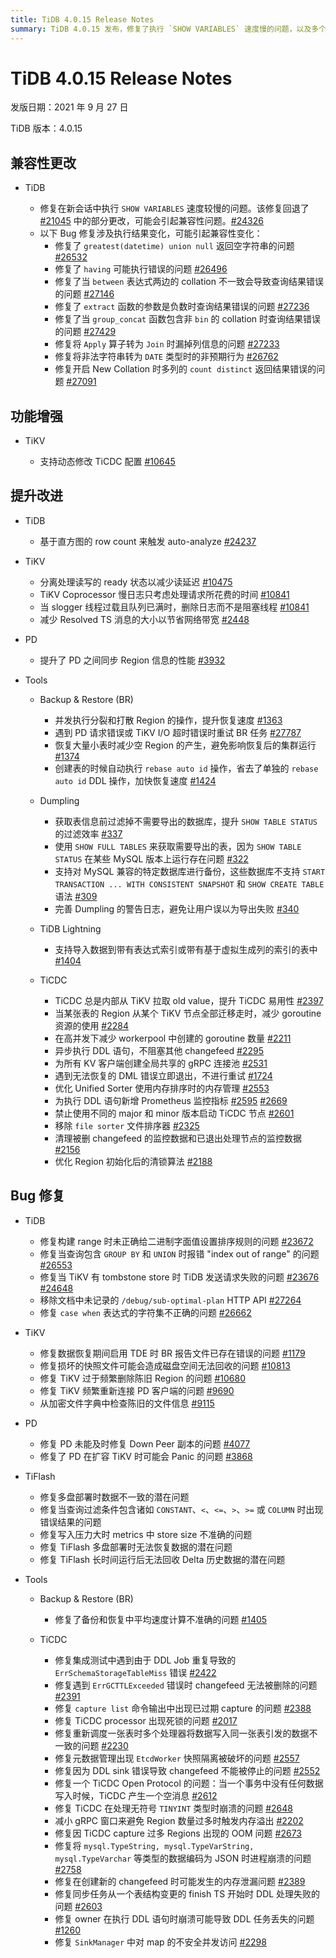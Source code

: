 ```yaml
---
title: TiDB 4.0.15 Release Notes
summary: TiDB 4.0.15 发布，修复了执行 `SHOW VARIABLES` 速度慢的问题，以及多个 Bug 和兼容性变化。TiKV 支持动态修改 TiCDC 配置。TiDB 基于直方图的 row count 来触发 auto-analyze。TiKV 分离处理读写的 ready 状态以减少读延迟。PD 提升了同步 Region 信息的性能。BR 支持并发执行分裂和打散 Region 的操作。Dumpling 提升了 `SHOW TABLE STATUS` 的过滤效率。TiCDC 支持导入数据到带有表达式索引或带有基于虚拟生成列的索引的表中。修复了多个 Bug 和问题。
---
```


# TiDB 4.0.15 Release Notes

发版日期：2021 年 9 月 27 日

TiDB 版本：4.0.15

## 兼容性更改

+ TiDB

    - 修复在新会话中执行 `SHOW VARIABLES` 速度较慢的问题。该修复回退了 [#21045](https://github.com/pingcap/tidb/pull/21045) 中的部分更改，可能会引起兼容性问题。[#24326](https://github.com/pingcap/tidb/issues/24326)
    + 以下 Bug 修复涉及执行结果变化，可能引起兼容性变化：
        - 修复了 `greatest(datetime) union null` 返回空字符串的问题 [#26532](https://github.com/pingcap/tidb/issues/26532)
        - 修复了 `having` 可能执行错误的问题 [#26496](https://github.com/pingcap/tidb/issues/26496)
        - 修复了当 `between` 表达式两边的 collation 不一致会导致查询结果错误的问题 [#27146](https://github.com/pingcap/tidb/issues/27146)
        - 修复了 `extract` 函数的参数是负数时查询结果错误的问题 [#27236](https://github.com/pingcap/tidb/issues/27236)
        - 修复了当 `group_concat` 函数包含非 `bin` 的 collation 时查询结果错误的问题 [#27429](https://github.com/pingcap/tidb/issues/27429)
        - 修复将 `Apply` 算子转为 `Join` 时漏掉列信息的问题 [#27233](https://github.com/pingcap/tidb/issues/27233)
        - 修复将非法字符串转为 `DATE` 类型时的非预期行为 [#26762](https://github.com/pingcap/tidb/issues/26762)
        - 修复开启 New Collation 时多列的 `count distinct` 返回结果错误的问题 [#27091](https://github.com/pingcap/tidb/issues/27091)

## 功能增强

+ TiKV

    - 支持动态修改 TiCDC 配置 [#10645](https://github.com/tikv/tikv/issues/10645)

## 提升改进

+ TiDB

    - 基于直方图的 row count 来触发 auto-analyze [#24237](https://github.com/pingcap/tidb/issues/24237)

+ TiKV

    - 分离处理读写的 ready 状态以减少读延迟 [#10475](https://github.com/tikv/tikv/issues/10475)
    - TiKV Coprocessor 慢日志只考虑处理请求所花费的时间 [#10841](https://github.com/tikv/tikv/issues/10841)
    - 当 slogger 线程过载且队列已满时，删除日志而不是阻塞线程 [#10841](https://github.com/tikv/tikv/issues/10841)
    - 减少 Resolved TS 消息的大小以节省网络带宽 [#2448](https://github.com/pingcap/tiflow/issues/2448)

+ PD

    - 提升了 PD 之间同步 Region 信息的性能 [#3932](https://github.com/tikv/pd/pull/3932)

+ Tools

    + Backup & Restore (BR)

        - 并发执行分裂和打散 Region 的操作，提升恢复速度 [#1363](https://github.com/pingcap/br/pull/1363)
        - 遇到 PD 请求错误或 TiKV I/O 超时错误时重试 BR 任务 [#27787](https://github.com/pingcap/tidb/issues/27787)
        - 恢复大量小表时减少空 Region 的产生，避免影响恢复后的集群运行 [#1374](https://github.com/pingcap/br/issues/1374)
        - 创建表的时候自动执行 `rebase auto id` 操作，省去了单独的 `rebase auto id` DDL 操作，加快恢复速度 [#1424](https://github.com/pingcap/br/pull/1424)

    + Dumpling

        - 获取表信息前过滤掉不需要导出的数据库，提升 `SHOW TABLE STATUS` 的过滤效率 [#337](https://github.com/pingcap/dumpling/pull/337)
        - 使用 `SHOW FULL TABLES` 来获取需要导出的表，因为 `SHOW TABLE STATUS` 在某些 MySQL 版本上运行存在问题 [#322](https://github.com/pingcap/dumpling/issues/322)
        - 支持对 MySQL 兼容的特定数据库进行备份，这些数据库不支持 `START TRANSACTION ... WITH CONSISTENT SNAPSHOT` 和 `SHOW CREATE TABLE` 语法 [#309](https://github.com/pingcap/dumpling/issues/309)
        - 完善 Dumpling 的警告日志，避免让用户误以为导出失败 [#340](https://github.com/pingcap/dumpling/pull/340)

    + TiDB Lightning

        - 支持导入数据到带有表达式索引或带有基于虚拟生成列的索引的表中 [#1404](https://github.com/pingcap/br/issues/1404)

    + TiCDC

        - TiCDC 总是内部从 TiKV 拉取 old value，提升 TiCDC 易用性 [#2397](https://github.com/pingcap/tiflow/pull/2397)
        - 当某张表的 Region 从某个 TiKV 节点全部迁移走时，减少 goroutine 资源的使用 [#2284](https://github.com/pingcap/tiflow/issues/2284)
        - 在高并发下减少 workerpool 中创建的 goroutine 数量 [#2211](https://github.com/pingcap/tiflow/issues/2211)
        - 异步执行 DDL 语句，不阻塞其他 changefeed [#2295](https://github.com/pingcap/tiflow/issues/2295)
        - 为所有 KV 客户端创建全局共享的 gRPC 连接池 [#2531](https://github.com/pingcap/tiflow/pull/2531)
        - 遇到无法恢复的 DML 错误立即退出，不进行重试 [#1724](https://github.com/pingcap/tiflow/issues/1724)
        - 优化 Unified Sorter 使用内存排序时的内存管理 [#2553](https://github.com/pingcap/tiflow/issues/2553)
        - 为执行 DDL 语句新增 Prometheus 监控指标 [#2595](https://github.com/pingcap/tiflow/issues/2595) [#2669](https://github.com/pingcap/tiflow/issues/2669)
        - 禁止使用不同的 major 和 minor 版本启动 TiCDC 节点 [#2601](https://github.com/pingcap/tiflow/pull/2601)
        - 移除 `file sorter` 文件排序器 [#2325](https://github.com/pingcap/tiflow/pull/2325)
        - 清理被删 changefeed 的监控数据和已退出处理节点的监控数据 [#2156](https://github.com/pingcap/tiflow/issues/2156)
        - 优化 Region 初始化后的清锁算法 [#2188](https://github.com/pingcap/tiflow/issues/2188)

## Bug 修复

+ TiDB

    - 修复构建 range 时未正确给二进制字面值设置排序规则的问题 [#23672](https://github.com/pingcap/tidb/issues/23672)
    - 修复当查询包含 `GROUP BY` 和 `UNION` 时报错 "index out of range" 的问题 [#26553](https://github.com/pingcap/tidb/pull/26553)
    - 修复当 TiKV 有 tombstone store 时 TiDB 发送请求失败的问题 [#23676](https://github.com/pingcap/tidb/issues/23676) [#24648](https://github.com/pingcap/tidb/issues/24648)
    - 移除文档中未记录的 `/debug/sub-optimal-plan` HTTP API [#27264](https://github.com/pingcap/tidb/pull/27264)
    - 修复 `case when` 表达式的字符集不正确的问题 [#26662](https://github.com/pingcap/tidb/issues/26662)

+ TiKV

    - 修复数据恢复期间启用 TDE 时 BR 报告文件已存在错误的问题 [#1179](https://github.com/pingcap/br/issues/1179)
    - 修复损坏的快照文件可能会造成磁盘空间无法回收的问题 [#10813](https://github.com/tikv/tikv/issues/10813)
    - 修复 TiKV 过于频繁删除陈旧 Region 的问题 [#10680](https://github.com/tikv/tikv/issues/10680)
    - 修复 TiKV 频繁重新连接 PD 客户端的问题 [#9690](https://github.com/tikv/tikv/issues/9690)
    - 从加密文件字典中检查陈旧的文件信息 [#9115](https://github.com/tikv/tikv/issues/9115)

+ PD

    - 修复 PD 未能及时修复 Down Peer 副本的问题 [#4077](https://github.com/tikv/pd/issues/4077)
    - 修复了 PD 在扩容 TiKV 时可能会 Panic 的问题 [#3868](https://github.com/tikv/pd/issues/3868)

+ TiFlash

    - 修复多盘部署时数据不一致的潜在问题
    - 修复当查询过滤条件包含诸如 `CONSTANT`、`<`、`<=`、`>`、`>=` 或 `COLUMN` 时出现错误结果的问题
    - 修复写入压力大时 metrics 中 store size 不准确的问题
    - 修复 TiFlash 多盘部署时无法恢复数据的潜在问题
    - 修复 TiFlash 长时间运行后无法回收 Delta 历史数据的潜在问题

+ Tools

    + Backup & Restore (BR)

        - 修复了备份和恢复中平均速度计算不准确的问题 [#1405](https://github.com/pingcap/br/issues/1405)

    + TiCDC

        - 修复集成测试中遇到由于 DDL Job 重复导致的 `ErrSchemaStorageTableMiss` 错误 [#2422](https://github.com/pingcap/tiflow/issues/2422)
        - 修复遇到 `ErrGCTTLExceeded` 错误时 changefeed 无法被删除的问题 [#2391](https://github.com/pingcap/tiflow/issues/2391)
        - 修复 `capture list` 命令输出中出现已过期 capture 的问题 [#2388](https://github.com/pingcap/tiflow/issues/2388)
        - 修复 TiCDC processor 出现死锁的问题 [#2017](https://github.com/pingcap/tiflow/pull/2017)
        - 修复重新调度一张表时多个处理器将数据写入同一张表引发的数据不一致的问题 [#2230](https://github.com/pingcap/tiflow/issues/2230)
        - 修复元数据管理出现 `EtcdWorker` 快照隔离被破坏的问题 [#2557](https://github.com/pingcap/tiflow/pull/2557)
        - 修复因为 DDL sink 错误导致 changefeed 不能被停止的问题 [#2552](https://github.com/pingcap/tiflow/issues/2552)
        - 修复一个 TiCDC Open Protocol 的问题：当一个事务中没有任何数据写入时候，TiCDC 产生一个空消息 [#2612](https://github.com/pingcap/tiflow/issues/2612)
        - 修复 TiCDC 在处理无符号 `TINYINT` 类型时崩溃的问题 [#2648](https://github.com/pingcap/tiflow/issues/2648)
        - 减小 gRPC 窗口来避免 Region 数量过多时触发内存溢出 [#2202](https://github.com/pingcap/tiflow/issues/2202)
        - 修复因 TiCDC capture 过多 Regions 出现的 OOM 问题 [#2673](https://github.com/pingcap/tiflow/issues/2673)
        - 修复将 `mysql.TypeString, mysql.TypeVarString, mysql.TypeVarchar` 等类型的数据编码为 JSON 时进程崩溃的问题 [#2758](https://github.com/pingcap/tiflow/issues/2758)
        - 修复在创建新的 changefeed 时可能发生的内存泄漏问题 [#2389](https://github.com/pingcap/tiflow/issues/2389)
        - 修复同步任务从一个表结构变更的 finish TS 开始时 DDL 处理失败的问题 [#2603](https://github.com/pingcap/tiflow/issues/2603)
        - 修复 owner 在执行 DDL 语句时崩溃可能导致 DDL 任务丢失的问题 [#1260](https://github.com/pingcap/tiflow/issues/1260)
        - 修复 `SinkManager` 中对 map 的不安全并发访问 [#2298](https://github.com/pingcap/tiflow/pull/2298)
